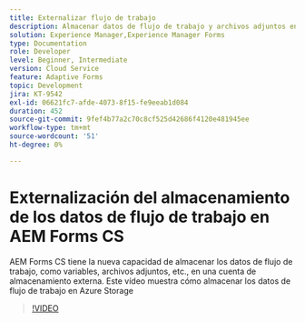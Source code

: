 ```yaml
---
title: Externalizar flujo de trabajo
description: Almacenar datos de flujo de trabajo y archivos adjuntos en Azure Storage
solution: Experience Manager,Experience Manager Forms
type: Documentation
role: Developer
level: Beginner, Intermediate
version: Cloud Service
feature: Adaptive Forms
topic: Development
jira: KT-9542
exl-id: 06621fc7-afde-4073-8f15-fe9eeab1d084
duration: 452
source-git-commit: 9fef4b77a2c70c8cf525d42686f4120e481945ee
workflow-type: tm+mt
source-wordcount: '51'
ht-degree: 0%

---
```


# Externalización del almacenamiento de los datos de flujo de trabajo en AEM Forms CS

AEM Forms CS tiene la nueva capacidad de almacenar los datos de flujo de trabajo, como variables, archivos adjuntos, etc., en una cuenta de almacenamiento externa. Este vídeo muestra cómo almacenar los datos de flujo de trabajo en Azure Storage

>[!VIDEO](https://video.tv.adobe.com/v/339610?quality=12&learn=on)
